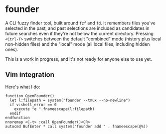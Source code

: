 # founder

A CLI fuzzy finder tool, built around `fzf` and `fd`. It remembers files
you've selected in the past, and past selections are included as
candidates in future searches even if they're not below the current
directory. Pressing `<Ctrl-T>` switches between the default "combined"
mode (history plus local non-hidden files) and the "local" mode (all
local files, including hidden ones).

This is a work in progress, and it's not ready for anyone else to use
yet.

## Vim integration

Here's what I do:

```vim
function OpenFounder()
  let l:filepath = system("founder --tmux --no-newline")
  if v:shell_error == 0
    execute "e ".fnameescape(l:filepath)
  endif
endfunction
nnoremap <C-t> :call OpenFounder()<CR>
autocmd BufEnter * call system("founder add " . fnameescape(@%))
```
